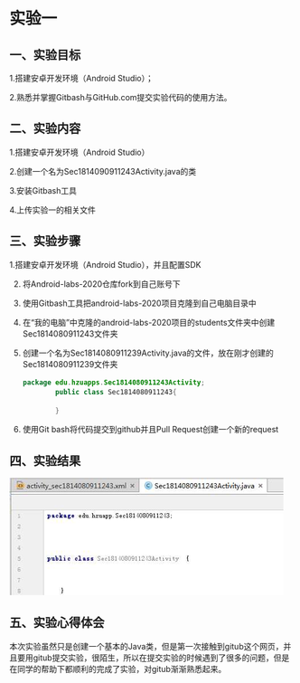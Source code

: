 # 实验一

## 一、实验目标

1.搭建安卓开发环境（Android Studio）；

2.熟悉并掌握Gitbash与GitHub.com提交实验代码的使用方法。

## 二、实验内容

1.搭建安卓开发环境（Android Studio）

2.创建一个名为Sec1814090911243Activity.java的类

3.安装Gitbash工具

4.上传实验一的相关文件

## 三、实验步骤

   1.搭建安卓开发环境（Android Studio），并且配置SDK

2. 将Android-labs-2020仓库fork到自己账号下

3. 使用Gitbash工具把android-labs-2020项目克隆到自己电脑目录中

4. 在“我的电脑”中克隆的android-labs-2020项目的students文件夹中创建Sec1814080911243文件夹

5. 创建一个名为Sec1814080911239Activity.java的文件，放在刚才创建的Sec1814080911239文件夹

   ```java
   package edu.hzuapps.Sec1814080911243Activity;
           public class Sec1814080911243{
   
           }
   ```



6. 使用Git bash将代码提交到github并且Pull Request创建一个新的request

## 四、实验结果

   ![实验一](https://github.com/kimna-956/pictures/blob/master/students/Sec1814080911243/实验一.jpg)

   

## 五、实验心得体会

   ​     本次实验虽然只是创建一个基本的Java类，但是第一次接触到gitub这个网页，并且要用gitub提交实验，很陌生，所以在提交实验的时候遇到了很多的问题，但是在同学的帮助下都顺利的完成了实验，对gitub渐渐熟悉起来。

